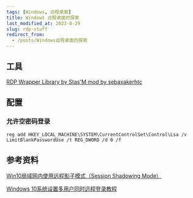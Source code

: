 ```yaml
---
tags: [Windows, 远程桌面]
title: Windows 远程桌面的探索
last_modified_at: 2023-8-29
slug: rdp-stuff
redirect_from: 
  - /posts/Windows远程桌面的探索
---
```


## 工具

[RDP Wrapper Library by Stas'M mod by sebaxakerhtc](https://github.com/sebaxakerhtc/rdpwrap)

## 配置

### 允许空密码登录

`reg add HKEY_LOCAL_MACHINE\SYSTEM\CurrentControlSet\Control\Lsa /v LimitBlankPasswordUse /t REG_DWORD /d 0 /f`

## 参考资料

[Win10局域网内使用远程影子模式（Session Shadowing Mode）](https://zlxdike.github.io/2019/04/02/Win10%E5%B1%80%E5%9F%9F%E7%BD%91%E5%86%85%E4%BD%BF%E7%94%A8%E8%BF%9C%E7%A8%8B%E5%BD%B1%E5%AD%90%E6%A8%A1%E5%BC%8F%EF%BC%88Session-Shadowing-Mode%EF%BC%89/)

[Windows 10系统设置多用户同时远程登录教程](https://www.jianshu.com/p/0307ef79015e)
